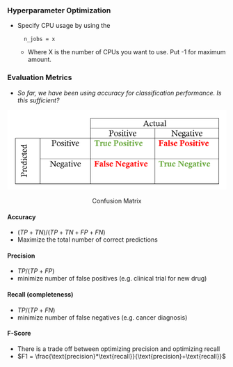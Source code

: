 ### Hyperparameter Optimization

- Specify CPU usage by using the 

		n_jobs = x

	- Where X is the number of CPUs you want to use. Put -1 for maximum amount.

### Evaluation Metrics
- *So far, we have been using accuracy for classification performance. Is this sufficient?*

![center](../zassets/Pasted%20image%2020230921104549.png)

<div style="text-align: center; width: 100%;">Confusion Matrix</div>

#### Accuracy
- $(TP + TN)/(TP+TN+FP+FN)$
- Maximize the total number of correct predictions

#### Precision
- $TP/(TP+FP)$
- minimize number of false positives (e.g. clinical trial for new drug)

#### Recall (completeness)
- $TP / (TP+FN)$
- minimize number of false negatives (e.g. cancer diagnosis)

#### F-Score
- There is a trade off between optimizing precision and optimizing recall
- $F1 = \frac{\text{precision}*\text{recall}}{\text{precision}+\text{recall}}$ 


